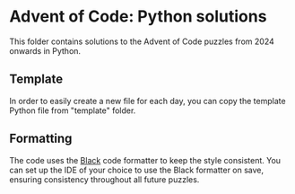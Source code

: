 # Advent of Code: Python solutions

This folder contains solutions to the Advent of Code puzzles from 2024 onwards in Python.

## Template

In order to easily create a new file for each day, you can copy the template Python file from "template" folder.

## Formatting

The code uses the [Black](https://github.com/psf/black) code formatter to keep the style consistent. You can set up the IDE of your choice to use the Black formatter on save, ensuring consistency throughout all future puzzles.
